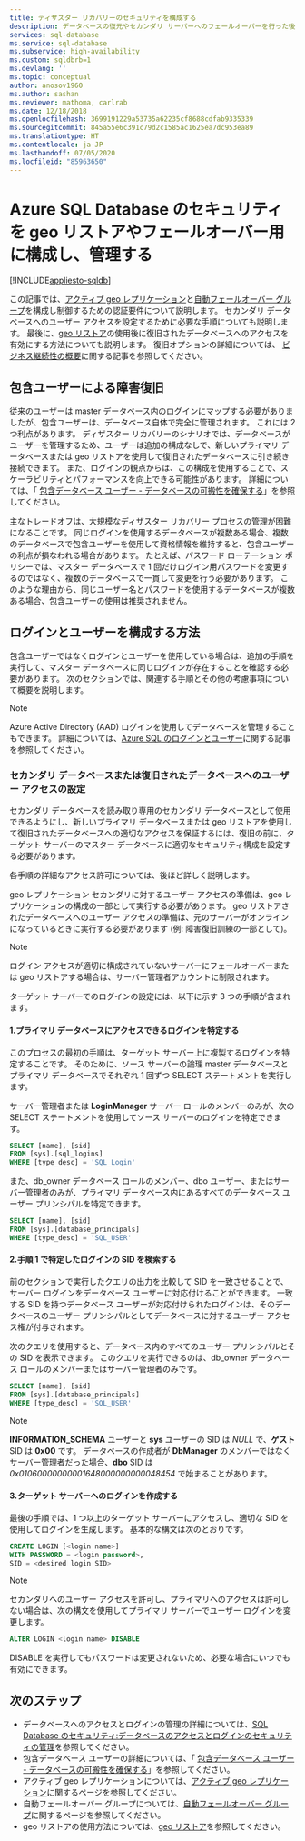 ```yaml
---
title: ディザスター リカバリーのセキュリティを構成する
description: データベースの復元やセカンダリ サーバーへのフェールオーバーを行った後の、セキュリティ構成やセキュリティ管理に関する考慮事項について説明します。
services: sql-database
ms.service: sql-database
ms.subservice: high-availability
ms.custom: sqldbrb=1
ms.devlang: ''
ms.topic: conceptual
author: anosov1960
ms.author: sashan
ms.reviewer: mathoma, carlrab
ms.date: 12/18/2018
ms.openlocfilehash: 3699191229a53735a62235cf8688cdfab9335339
ms.sourcegitcommit: 845a55e6c391c79d2c1585ac1625ea7dc953ea89
ms.translationtype: HT
ms.contentlocale: ja-JP
ms.lasthandoff: 07/05/2020
ms.locfileid: "85963650"
---
```

# <a name="configure-and-manage-azure-sql-database-security-for-geo-restore-or-failover"></a>Azure SQL Database のセキュリティを geo リストアやフェールオーバー用に構成し、管理する
[!INCLUDE[appliesto-sqldb](../includes/appliesto-sqldb.md)]

この記事では、[アクティブ geo レプリケーション](active-geo-replication-overview.md)と[自動フェールオーバー グループ](auto-failover-group-overview.md)を構成し制御するための認証要件について説明します。 セカンダリ データベースへのユーザー アクセスを設定するために必要な手順についても説明します。 最後に、[geo リストア](recovery-using-backups.md#geo-restore)の使用後に復旧されたデータベースへのアクセスを有効にする方法についても説明します。 復旧オプションの詳細については、 [ビジネス継続性の概要](business-continuity-high-availability-disaster-recover-hadr-overview.md)に関する記事を参照してください。

## <a name="disaster-recovery-with-contained-users"></a>包含ユーザーによる障害復旧

従来のユーザーは master データベース内のログインにマップする必要がありましたが、包含ユーザーは、データベース自体で完全に管理されます。 これには 2 つ利点があります。 ディザスター リカバリーのシナリオでは、データベースがユーザーを管理するため、ユーザーは追加の構成なしで、新しいプライマリ データベースまたは geo リストアを使用して復旧されたデータベースに引き続き接続できます。 また、ログインの観点からは、この構成を使用することで、スケーラビリティとパフォーマンスを向上できる可能性があります。 詳細については、「 [包含データベース ユーザー - データベースの可搬性を確保する](https://msdn.microsoft.com/library/ff929188.aspx)」を参照してください。

主なトレードオフは、大規模なディザスター リカバリー プロセスの管理が困難になることです。 同じログインを使用するデータベースが複数ある場合、複数のデータベースで包含ユーザーを使用して資格情報を維持すると、包含ユーザーの利点が損なわれる場合があります。 たとえば、パスワード ローテーション ポリシーでは、マスター データベースで 1 回だけログイン用パスワードを変更するのではなく、複数のデータベースで一貫して変更を行う必要があります。 このような理由から、同じユーザー名とパスワードを使用するデータベースが複数ある場合、包含ユーザーの使用は推奨されません。

## <a name="how-to-configure-logins-and-users"></a>ログインとユーザーを構成する方法

包含ユーザーではなくログインとユーザーを使用している場合は、追加の手順を実行して、マスター データベースに同じログインが存在することを確認する必要があります。 次のセクションでは、関連する手順とその他の考慮事項について概要を説明します。

  >[!NOTE]
  > Azure Active Directory (AAD) ログインを使用してデータベースを管理することもできます。 詳細については、[Azure SQL のログインとユーザー](https://docs.microsoft.com/azure/sql-database/sql-database-manage-logins)に関する記事を参照してください。

### <a name="set-up-user-access-to-a-secondary-or-recovered-database"></a>セカンダリ データベースまたは復旧されたデータベースへのユーザー アクセスの設定

セカンダリ データベースを読み取り専用のセカンダリ データベースとして使用できるようにし、新しいプライマリ データベースまたは geo リストアを使用して復旧されたデータベースへの適切なアクセスを保証するには、復旧の前に、ターゲット サーバーのマスター データベースに適切なセキュリティ構成を設定する必要があります。

各手順の詳細なアクセス許可については、後ほど詳しく説明します。

geo レプリケーション セカンダリに対するユーザー アクセスの準備は、geo レプリケーションの構成の一部として実行する必要があります。 geo リストアされたデータベースへのユーザー アクセスの準備は、元のサーバーがオンラインになっているときに実行する必要があります (例: 障害復旧訓練の一部として)。

> [!NOTE]
> ログイン アクセスが適切に構成されていないサーバーにフェールオーバーまたは geo リストアする場合は、サーバー管理者アカウントに制限されます。

ターゲット サーバーでのログインの設定には、以下に示す 3 つの手順が含まれます。

#### <a name="1-determine-logins-with-access-to-the-primary-database"></a>1.プライマリ データベースにアクセスできるログインを特定する

このプロセスの最初の手順は、ターゲット サーバー上に複製するログインを特定することです。 そのために、ソース サーバーの論理 master データベースとプライマリ データベースでそれぞれ 1 回ずつ SELECT ステートメントを実行します。

サーバー管理者または **LoginManager** サーバー ロールのメンバーのみが、次の SELECT ステートメントを使用してソース サーバーのログインを特定できます。

```sql
SELECT [name], [sid]
FROM [sys].[sql_logins]
WHERE [type_desc] = 'SQL_Login'
```

また、db_owner データベース ロールのメンバー、dbo ユーザー、またはサーバー管理者のみが、プライマリ データベース内にあるすべてのデータベース ユーザー プリンシパルを特定できます。

```sql
SELECT [name], [sid]
FROM [sys].[database_principals]
WHERE [type_desc] = 'SQL_USER'
```

#### <a name="2-find-the-sid-for-the-logins-identified-in-step-1"></a>2.手順 1 で特定したログインの SID を検索する

前のセクションで実行したクエリの出力を比較して SID を一致させることで、サーバー ログインをデータベース ユーザーに対応付けることができます。 一致する SID を持つデータベース ユーザーが対応付けられたログインは、そのデータベースのユーザー プリンシパルとしてデータベースに対するユーザー アクセス権が付与されます。

次のクエリを使用すると、データベース内のすべてのユーザー プリンシパルとその SID を表示できます。 このクエリを実行できるのは、db_owner データベース ロールのメンバーまたはサーバー管理者のみです。

```sql
SELECT [name], [sid]
FROM [sys].[database_principals]
WHERE [type_desc] = 'SQL_USER'
```

> [!NOTE]
> **INFORMATION_SCHEMA** ユーザーと **sys** ユーザーの SID は *NULL* で、**ゲスト** SID は **0x00** です。 データベースの作成者が **DbManager** のメンバーではなくサーバー管理者だった場合、**dbo** SID は *0x01060000000001648000000000048454* で始まることがあります。

#### <a name="3-create-the-logins-on-the-target-server"></a>3.ターゲット サーバーへのログインを作成する

最後の手順では、1 つ以上のターゲット サーバーにアクセスし、適切な SID を使用してログインを生成します。 基本的な構文は次のとおりです。

```sql
CREATE LOGIN [<login name>]
WITH PASSWORD = <login password>,
SID = <desired login SID>
```

> [!NOTE]
> セカンダリへのユーザー アクセスを許可し、プライマリへのアクセスは許可しない場合は、次の構文を使用してプライマリ サーバーでユーザー ログインを変更します。
>
> ```sql
> ALTER LOGIN <login name> DISABLE
> ```
>
> DISABLE を実行してもパスワードは変更されないため、必要な場合にいつでも有効にできます。

## <a name="next-steps"></a>次のステップ

* データベースへのアクセスとログインの管理の詳細については、[SQL Database のセキュリティ:データベースのアクセスとログインのセキュリティの管理](logins-create-manage.md)を参照してください。
* 包含データベース ユーザーの詳細については、「 [包含データベース ユーザー - データベースの可搬性を確保する](https://msdn.microsoft.com/library/ff929188.aspx)」を参照してください。
* アクティブ geo レプリケーションについては、[アクティブ geo レプリケーション](active-geo-replication-overview.md)に関するページを参照してください。
* 自動フェールオーバー グループについては、[自動フェールオーバー グループ](auto-failover-group-overview.md)に関するページを参照してください。
* geo リストアの使用方法については、[geo リストア](recovery-using-backups.md#geo-restore)を参照してください。
